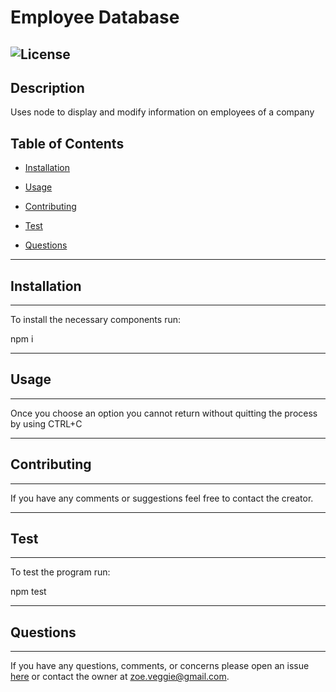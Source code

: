 # Employee Database
![License](https://img.shields.io/badge/License-undefined--Clause-purple.svg)
------------------------------------------------------------
## Description

Uses node to display and modify information on employees of a company

## Table of Contents

* [Installation](#installation)

* [Usage](#usage)

* [Contributing](#contributing)

* [Test](#test)

* [Questions](#questions)

------------------------------------------------------------

## Installation

------------------------------------------------------------

To install the necessary components run:

npm i

------------------------------------------------------------

## Usage

------------------------------------------------------------

Once you choose an option you cannot return without quitting the process by using CTRL+C

------------------------------------------------------------

## Contributing

------------------------------------------------------------

If you have any comments or suggestions feel free to contact the creator.

------------------------------------------------------------

## Test

------------------------------------------------------------

To test the program run:

npm test

------------------------------------------------------------

## Questions

------------------------------------------------------------

If you have any questions, comments, or concerns please open an issue [here](https://github.com/Weerklank/EmployeeDatabase) or contact the owner at [zoe.veggie@gmail.com](mailto:zoe.veggie@gmail.com).